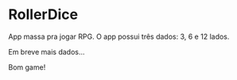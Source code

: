 # RollerDice

App massa pra jogar RPG.
O app possui três dados: 3, 6 e 12 lados.

Em breve mais dados...

Bom game!
